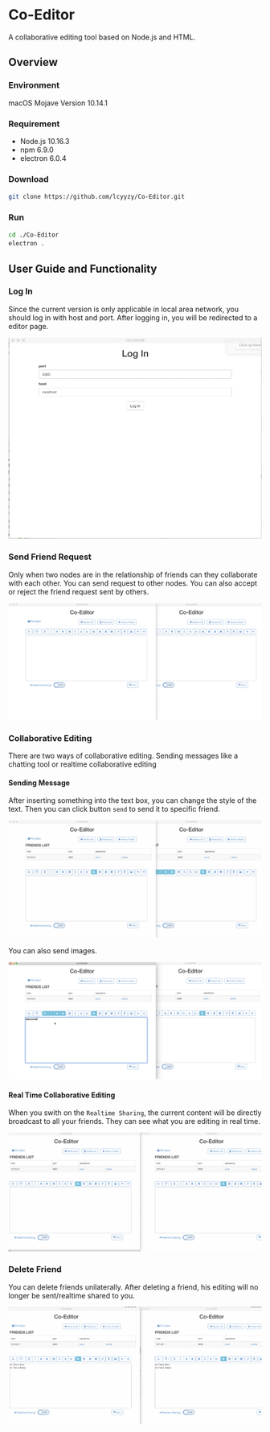 # Co-Editor
A collaborative editing tool based on Node.js and HTML.

## Overview
### Environment
macOS Mojave Version 10.14.1

### Requirement
- Node.js 10.16.3
- npm 6.9.0
- electron 6.0.4

### Download
```bash
git clone https://github.com/lcyyzy/Co-Editor.git
```
### Run
```bash
cd ./Co-Editor
electron .
```

## User Guide and Functionality
### Log In
Since the current version is only applicable in local area network, you should log in with host and port. After logging in, you will be redirected to a editor page.

![img](https://github.com/lcyyzy/Co-Editor/raw/master/gif/login.gif)


### Send Friend Request
Only when two nodes are in the relationship of friends can they collaborate with each other. You can send request to other nodes. You can also accept or reject the friend request sent by others.

![img](https://github.com/lcyyzy/Co-Editor/raw/master/gif/add.gif)

### Collaborative Editing
There are two ways of collaborative editing. Sending messages like a chatting tool or realtime collaborative editing

#### Sending Message
After inserting something into the text box, you can change the style of the text. Then you can click button ```send``` to send it to specific friend.

![img](https://github.com/lcyyzy/Co-Editor/raw/master/gif/send.gif)

You can also send images.

![img](https://github.com/lcyyzy/Co-Editor/raw/master/gif/image.gif)

#### Real Time Collaborative Editing
When you swith on the ```Realtime Sharing```, the current content will be directly broadcast to all your friends. They can see what you are editing in real time.

![img](https://github.com/lcyyzy/Co-Editor/raw/master/gif/realtime.gif)

### Delete Friend
You can delete friends unilaterally. After deleting a friend, his editing will no longer be sent/realtime shared to you.

![img](https://github.com/lcyyzy/Co-Editor/raw/master/gif/delete.gif)



